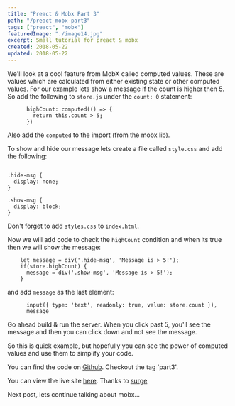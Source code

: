 ```yaml
---
title: "Preact & Mobx Part 3"
path: "/preact-mobx-part3"
tags: ["preact", "mobx"]
featuredImage: "./image14.jpg"
excerpt: Small tutorial for preact & mobx
created: 2018-05-22
updated: 2018-05-22
---
```


We'll look at a cool feature from MobX called computed values.
These are values which are calculated from either existing state or other computed values.  For our example lets show a message if the count is higher then 5.
So add the following to `store.js` under the `count: 0` statement:
```
      highCount: computed(() => {
        return this.count > 5;
      })
```
Also add the `computed` to the import (from the mobx lib).

To show and hide our message lets create a file called `style.css` and add the following:
```

.hide-msg {
  display: none;
}

.show-msg {
  display: block;
}
```
Don't forget to add `styles.css` to `index.html`.

Now we will add code to check the `highCount` condition and when its true then we will show the message:
```
    let message = div('.hide-msg', 'Message is > 5!');
    if(store.highCount) {
      message = div('.show-msg', 'Message is > 5!');
    }
```
and add `message` as the last element:
```
      input({ type: 'text', readonly: true, value: store.count }),
      message
```

Go ahead build & run the server.
When you click past 5, you'll see the message and then you can click down and not see the message.

So this is quick example, but hopefully you can see the power of computed values and use them to simplify your code.

You can find the code on [Github](https://github.com/santoshjoseph99/preact-mobx.git). Checkout the tag 'part3'.

You can view the live site [here](http://preact-mobx-counting.surge.sh/). Thanks to [surge](https://surge.sh/)

Next post, lets continue talking about mobx...
